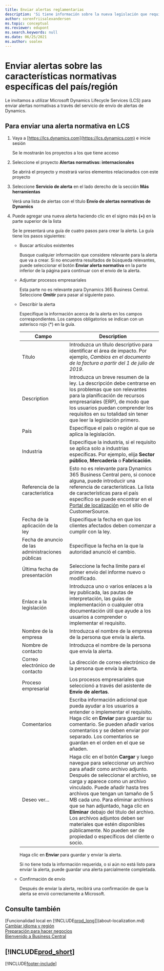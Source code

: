 ```yaml
---
title: Enviar alertas reglamentarias
description: 'Si tiene información sobre la nueva legislación que requiere soporte de características en Business Central, puede seguir esta guía para enviar una alerta normativa al equipo del producto.'
author: sorenfriisalexandersen
ms.topic: conceptual
ms.reviewer: edupont
ms.search.keywords: null
ms.date: 06/25/2021
ms.author: soalex
---
```

# <a name="submit-alerts-about-countryregion-specific-regulatory-features"></a>Enviar alertas sobre las características normativas específicas del país/región

Le invitamos a utilizar Microsoft Dynamics Lifecycle Services (LCS) para enviar alertas normativas a través del servicio de envío de alertas de Dynamics.  

## <a name="to-submit-a-regulatory-alert-in-lcs"></a>Para enviar una alerta normativa en LCS

1. Vaya a [https://lcs.dynamics.com](https://lcs.dynamics.com) e inicie sesión  

    Se le mostrarán los proyectos a los que tiene acceso

2. Seleccione el proyecto **Alertas normativas: internacionales**

    Se abrirá el proyecto y mostrará varios elementos relacionados con este proyecto

3. Seleccione **Servicio de alerta** en el lado derecho de la sección **Más herramientas**

    Verá una lista de alertas con el título **Envío de alertas normativas de Dynamics**

4. Puede agregar una nueva alerta haciendo clic en el signo más **(+)** en la parte superior de la lista

    Se le presentará una guía de cuatro pasos para crear la alerta. La guía tiene los pasos siguientes:
    - Buscar artículos existentes

        Busque cualquier información que considere relevante para la alerta que va a crear. Si no encuentra resultados de búsqueda relevantes, puede seleccionar el botón **Enviar alerta normativa** en la parte inferior de la página para continuar con el envío de la alerta.
    - Adjuntar procesos empresariales

        Esta parte no es relevante para Dynamics 365 Business Central. Seleccione **Omitir** para pasar al siguiente paso.
    - Describir la alerta

        Especifique la información acerca de la alerta en los campos correspondientes. Los campos obligatorios se indican con un asterisco rojo (\*) en la guía.

        |Campo        |Description                               |
        |-------------|------------------------------------------|
        |Título  | Introduzca un título descriptivo para identificar el área de impacto. Por ejemplo, *Cambios en el documento de la factura a partir del 1 de julio de 2019*. |
        |Description  | Introduzca un breve resumen de la ley. La descripción debe centrarse en los problemas que son relevantes para la planificación de recursos empresariales (ERP), de modo que los usuarios puedan comprender los requisitos en su totalidad sin tener que leer la legislación primero.|
        |País  | Especifique el país o región al que se aplica la legislación.|
        |Industria| Especifique la industria, si el requisito se aplica solo a industrias específicas. Por ejemplo, elija **Sector público**, **Mercadería** o **Fabricación**.|
        |Referencia de la característica  | Esto no es relevante para Dynamics 365 Business Central pero, si conoce alguna, puede introducir una referencia de características. La lista de características para el país específico se puede encontrar en el [Portal de localización](/dynamics/s-e/) en el sitio de CustomerSource. |
        |Fecha de la aplicación de la ley  | Especifique la fecha en que los clientes afectados deben comenzar a cumplir con la ley.|
        |Fecha de anuncio de las administraciones públicas  | Especifique la fecha en la que la autoridad anunció el cambio.|
        |Última fecha de presentación  | Seleccione la fecha límite para el primer envío del informe nuevo o modificado.|
        |Enlace a la legislación  | Introduzca uno o varios enlaces a la ley publicada, las pautas de interpretación, las guías de implementación o cualquier otra documentación útil que ayude a los usuarios a comprender o implementar el requisito.|
        |Nombre de la empresa  | Introduzca el nombre de la empresa de la persona que envía la alerta.|
        |Nombre de contacto  | Introduzca el nombre de la persona que envía la alerta. |
        |Correo electrónico de contacto  | La dirección de correo electrónico de la persona que envía la alerta.|
        |Proceso empresarial  | Los procesos empresariales que seleccionó a través del asistente de **Envío de alertas**.|
        |Comentarios  | Escriba información adicional que pueda ayudar a los usuarios a entender o implementar el requisito. Haga clic en **Enviar** para guardar su comentario. Se pueden añadir varios comentarios y se deben enviar por separado. Los comentarios se guardan en el orden en el que se añaden. |
        |Deseo ver…  | Haga clic en el botón **Cargar** y luego navegue para seleccionar un archivo para añadir como archivo adjunto. Después de seleccionar el archivo, se carga y aparece como un archivo vinculado. Puede añadir hasta tres archivos que tengan un tamaño de 5 MB cada uno. Para eliminar archivos que se han adjuntado, haga clic en **Eliminar** debajo del título del archivo. Los archivos adjuntos deben ser materiales que estén disponibles públicamente. No pueden ser de propiedad o específicos del cliente o socio.|

        Haga clic en **Enviar** para guardar y enviar la alerta.

        Si no tiene toda la información requerida, o si aún no está listo para enviar la alerta, puede guardar una alerta parcialmente completada.

    - Confirmación de envío

      Después de enviar la alerta, recibirá una confirmación de que la alerta se envió correctamente a Microsoft.

## <a name="see-also"></a>Consulte también

[Funcionalidad local en [!INCLUDE[prod_long](includes/prod_long.md)]](about-localization.md)  
[Cambiar idioma y región](about-locale-language.md)  
[Preparación para hacer negocios](ui-get-ready-business.md)  
[Bienvenido a Business Central](welcome.md)  

## [!INCLUDE[prod_short](includes/free_trial_md.md)]  


[!INCLUDE[footer-include](includes/footer-banner.md)]
